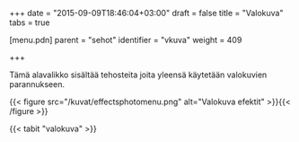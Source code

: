 +++
date = "2015-09-09T18:46:04+03:00"
draft = false
title = "Valokuva"
tabs = true

[menu.pdn]
    parent = "sehot"
    identifier = "vkuva"
    weight = 409

+++

Tämä alavalikko sisältää tehosteita joita yleensä käytetään valokuvien parannukseen.

{{< figure src="/kuvat/effectsphotomenu.png" alt="Valokuva efektit" >}}{{< /figure >}}

{{< tabit "valokuva" >}}
